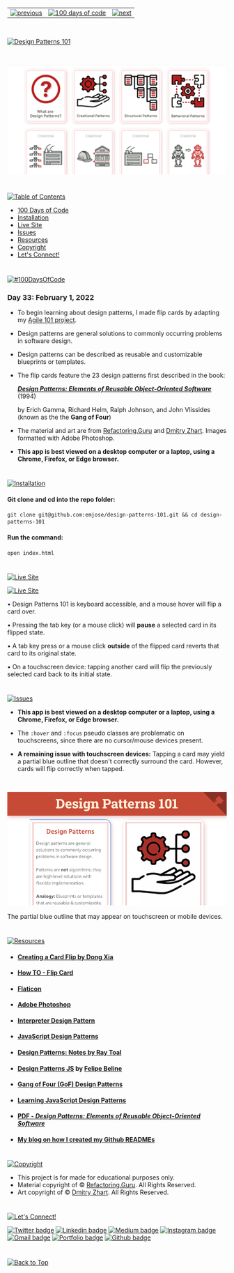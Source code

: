 <p id="header"><p>

<table><tr>
<td> <a href="https://github.com/emjose/js-notes-app/#header"><img src="https://res.cloudinary.com/dn1e07eul/image/upload/v1659330996/Readme%20Headers/header-left_ctkix5.png" alt="previous" style="width: 200px;"/></a> </td>
<td> <a href="https://github.com/emjose/one-hundred/#header"><img src="https://res.cloudinary.com/dn1e07eul/image/upload/v1659330606/Readme%20Headers/header-center_bkbdbt.png" alt="100 days of code" style="width: 580px;"/></a> </td>
<td> <a href="https://github.com/emjose/wordle-2/#header"><img src="https://res.cloudinary.com/dn1e07eul/image/upload/v1659330646/Readme%20Headers/header-right_eftaz9.png" alt="next" style="width: 200px;"/></a> </td>

</tr></table>

<br>

<p id="project-title"><p>

<a href=#table-of-contents>![Design Patterns 101](https://res.cloudinary.com/dn1e07eul/image/upload/v1659385856/Readme%20Headers/inter-033-design-patterns_qz9lji.png)</a>

<br>

<a href="https://design-patterns-101.vercel.app/">![Design Patterns 101](Assets/preview-033-design-patterns.png)</a>

#

<p id="table-of-contents"><p>

<a href=#table-of-contents>![Table of Contents](https://res.cloudinary.com/dn1e07eul/image/upload/v1659241355/Readme%20Headers/inter-toc_euxbbw.png)</a>

-   [100 Days of Code](#100days)
-   [Installation](#installation)
-   [Live Site](#live-site)
-   [Issues](#issues)
-   [Resources](#resources)
-   [Copyright](#copyright)
-   [Let's Connect!](#lets-connect)

#

<p id="100days"><p>

<a href=#100days>![#100DaysOfCode](https://res.cloudinary.com/dn1e07eul/image/upload/v1659389776/Readme%20Headers/inter-100hash_kjpgmt.png)</a>

### Day 33: February 1, 2022

-   To begin learning about design patterns, I made flip cards by adapting my <a href="https://github.com/emjose/agile-101/#header">Agile 101 project</a>.

-   Design patterns are general solutions to commonly occurring problems in software design.

-   Design patterns can be described as reusable and customizable blueprints or templates.

-   The flip cards feature the 23 design patterns first described in the book:

    <a href="http://www.javier8a.com/itc/bd1/articulo.pdf">**_Design Patterns: Elements of Reusable Object-Oriented Software_**</a> (1994)

    by Erich Gamma, Richard Helm, Ralph Johnson, and John Vlissides (known as the the **Gang of Four**)

-   The material and art are from <a href="https://refactoring.guru/">Refactoring.Guru</a> and <a href="https://zhart.us/">Dmitry Zhart</a>. Images formatted with Adobe Photoshop.

-   **This app is best viewed on a desktop computer or a laptop, using a Chrome, Firefox, or Edge browser.**

#

<p id="installation"><p>

<a href=#installation>![Installation](https://res.cloudinary.com/dn1e07eul/image/upload/v1659389842/Readme%20Headers/inter-installation_j9ixlq.png)</a>

#### Git clone and cd into the repo folder:

```
git clone git@github.com:emjose/design-patterns-101.git && cd design-patterns-101
```

#### Run the command:

```
open index.html
```

#

<p id="live-site"><p>

<a href="https://design-patterns-101.vercel.app/">![Live Site](https://res.cloudinary.com/dn1e07eul/image/upload/v1659389947/Readme%20Headers/inter-live-site_ngkqcf.png)</a>

<a href="https://design-patterns-101.vercel.app/">![Live Site](Assets/033-design-patterns.gif)</a>

• Design Patterns 101 is keyboard accessible, and a mouse hover will flip a card over.

• Pressing the tab key (or a mouse click) will **pause** a selected card in its flipped state.

• A tab key press or a mouse click **outside** of the flipped card reverts that card to its original state.

• On a touchscreen device: tapping another card will flip the previously selected card back to its initial state.

#

<p id="issues"><p>

<a href=#issues>![Issues](https://res.cloudinary.com/dn1e07eul/image/upload/v1659392574/Readme%20Headers/inter-issues_mzq4o7.png)</a>

-   **This app is best viewed on a desktop computer or a laptop, using a Chrome, Firefox, or Edge browser.**

-   The `:hover` and `:focus` pseudo classes are problematic on touchscreens, since there are no cursor/mouse devices present.

-   **A remaining issue with touchscreen devices:** Tapping a card may yield a partial blue outline that doesn't correctly surround the card. However, cards will flip correctly when tapped.

<br>

<a href="https://design-patterns-101.vercel.app/">![Live Site](Assets/inter-issue-example.png)</a>

The partial blue outline that may appear on touchscreen or mobile devices.

#

<p id="resources"><p>

<a href=#resources>![Resources](https://res.cloudinary.com/dn1e07eul/image/upload/v1659314247/Readme%20Headers/inter-resources_ncevbw.png)</a>

-   #### [Creating a Card Flip by Dong Xia](https://dong-xia.medium.com/creating-a-card-flip-i-challenge-you-to-a-duel-4e4e124c5060)

-   #### [How TO - Flip Card](https://www.w3schools.com/howto/howto_css_flip_card.asp)

-   #### [Flaticon](https://www.flaticon.com/)

-   #### [Adobe Photoshop](https://www.adobe.com/products/photoshop/free-trial-download.html)

-   #### [Interpreter Design Pattern](https://sourcemaking.com/design_patterns/interpreter)

-   #### [JavaScript Design Patterns](https://www.dofactory.com/javascript/design-patterns)

-   #### [Design Patterns: Notes by Ray Toal](https://cs.lmu.edu/~ray/notes/designpatterns/)

-   #### [Design Patterns JS](https://github.com/fbeline/design-patterns-JS) by [Felipe Beline](https://github.com/fbeline)

-   #### [Gang of Four (GoF) Design Patterns](https://www.journaldev.com/31902/gangs-of-four-gof-design-patterns)

-   #### [Learning JavaScript Design Patterns](https://www.patterns.dev/posts/classic-design-patterns/)

-   #### [PDF - _Design Patterns: Elements of Reusable Object-Oriented Software_](http://www.javier8a.com/itc/bd1/articulo.pdf)

-   #### [My blog on how I created my Github READMEs](https://emmanueljose.medium.com/readme-a-makeover-story-b9c7be37a6de?sk=7ae6623d365409d875753e4604e42ffd)

#

<p id="copyright"><p>

<a href=#copyright>![Copyright](https://res.cloudinary.com/dn1e07eul/image/upload/v1659391383/Readme%20Headers/inter-copyright_ax53yz.png)</a>

-   This project is for made for educational purposes only.
-   Material copyright of © <a href="https://refactoring.guru/">Refactoring.Guru</a>. All Rights Reserved.
-   Art copyright of © <a href="https://zhart.us/">Dmitry Zhart</a>. All Rights Reserved.

#

<p id="lets-connect"><p>

<a href=#lets-connect>![Let's Connect!](https://res.cloudinary.com/dn1e07eul/image/upload/v1659314257/Readme%20Headers/inter-lets-connect_bv3kcd.png)</a>

<p><a href="https://twitter.com/Emmanuel_Labor"><img src="https://img.shields.io/badge/twitter-%231DA1F2.svg?&style=for-the-badge&logo=twitter&logoColor=white" height=30 width=90 alt="Twitter badge"></a> <a href="https://www.linkedin.com/in/emmanuelpjose/"><img src="https://img.shields.io/badge/linkedin-%230064e7.svg?&style=for-the-badge&logo=linkedin&logoColor=white" height=30 width=90 alt="Linkedin badge"></a> <a href="https://emmanueljose.medium.com/"><img src="https://img.shields.io/badge/medium-%238700f5.svg?&style=for-the-badge&logo=medium&logoColor=white" height=30 width=90 alt="Medium badge"></a> <a href="https://www.instagram.com/emmanuel_jose/"><img src="https://img.shields.io/badge/instagram-%23ff0077.svg?&style=for-the-badge&logo=instagram&logoColor=white" height=30 width=90 alt="Instagram badge"></a> <a href="mailto:emjose@gmail.com"><img src="https://img.shields.io/badge/gmail-%23fd1745.svg?&style=for-the-badge&logo=gmail&logoColor=white" height=30 width=90 alt="Gmail badge"></a> <a href="https://www.emmanuel-jose.com/"><img src="https://img.shields.io/badge/portfolio-%23FF0000.svg?&style=for-the-badge&logoColor=white" height=30 width=90 alt="Portfolio badge"></a> <a href="https://github.com/emjose"><img src="https://img.shields.io/badge/github-%23ff8e44.svg?&style=for-the-badge&logo=github&logoColor=white" height=30 width=90 alt="Github badge"></a></p>

#

<a href=#header>![Back to Top](https://res.cloudinary.com/dn1e07eul/image/upload/v1659314281/Readme%20Headers/inter-congrats_m4p3ck.png)</a>
